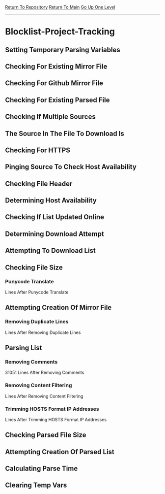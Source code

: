 [Return To Repository](https://github.com/DigitalWarrior/piholeparser/)
[Return To Main](https://github.com/DigitalWarrior/piholeparser/blob/master/RecentRunLogs/Mainlog.md)
[Go Up One Level](https://github.com/DigitalWarrior/piholeparser/blob/master/RecentRunLogs/TopLevelScripts/30-Processing-External-Blacklists.md)
____________________________________
# Blocklist-Project-Tracking
## Setting Temporary Parsing Variables
## Checking For Existing Mirror File
## Checking For Github Mirror File
## Checking For Existing Parsed File
## Checking If Multiple Sources
## The Source In The File To Download Is
## Checking For HTTPS
## Pinging Source To Check Host Availability
## Checking File Header
## Determining Host Availability
## Checking If List Updated Online
## Determining Download Attempt
## Attempting To Download List
## Checking File Size
### Punycode Translate
 Lines After Punycode Translate
## Attempting Creation Of Mirror File
### Removing Duplicate Lines
 Lines After Removing Duplicate Lines
## Parsing List
### Removing Comments
31051 Lines After Removing Comments
### Removing Content Filtering
 Lines After Removing Content Filtering
### Trimming HOSTS Format IP Addresses
 Lines After Trimming HOSTS Format IP Addresses
## Checking Parsed File Size
## Attempting Creation Of Parsed List
## Calculating Parse Time
## Clearing Temp Vars

